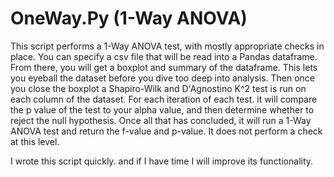 # OneWay.Py (1-Way ANOVA)
This script performs a 1-Way ANOVA test, with mostly appropriate checks in place. You can specify a csv file that will be read into a Pandas dataframe. 
From there, you will get a boxplot and summary of the dataframe. This lets you eyeball the dataset before you dive too deep into analysis.
Then once you close the boxplot a Shapiro-Wilk and D'Agnostino K^2 test is run on each column of the dataset. For each iteration of each test.
it will compare the p value of the test to your alpha value, and then determine whether to reject the null hypothesis. 
Once all that has concluded, it will run a 1-Way ANOVA test and return the f-value and p-value. It does not perform a check at this level.

I wrote this script quickly. and if I have time I will improve its functionality.
